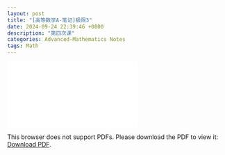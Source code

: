 ```yaml
---
layout: post
title: "[高等数学A-笔记]极限3"
date: 2024-09-24 22:39:46 +0800
description: "第四次课"
categories: Advanced-Mathematics Notes
tags: Math
---
```

<object data="{{ site.url }}/assets/pdfs/am-04.pdf" type="application/pdf" width="700px" height="700px">
    <embed src="{{ site.url }}/assets/pdfs/am-04.pdf">
        <p>This browser does not support PDFs. Please download the PDF to view it: <a href="{{ site.url }}/assets/pdfs/am-04.pdf">Download PDF</a>.</p>
    </embed>
</object>